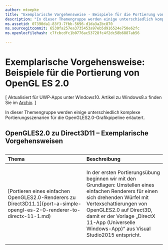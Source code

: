 ```yaml
---
author: mtoepke
title: "Exemplarische Vorgehensweise - Beispiele für die Portierung von OpenGLES2.0"
description: "In dieser Themengruppe werden einige unterschiedlich komplexe Portierungsszenarien für die OpenGLES2.0-Grafikpipeline erläutert."
ms.assetid: 07390da1-83f3-7fbb-5696-d1da3a2bc870
ms.sourcegitcommit: 6530fa257ea3735453a97eb5d916524e750e62fc
ms.openlocfilehash: c7fcbcdfc1b0776ac53728fc4f2dc58b6887ab56

---
```


# Exemplarische Vorgehensweise: Beispiele für die Portierung von OpenGL ES 2.0


\[ Aktualisiert für UWP-Apps unter Windows10. Artikel zu Windows8.x finden Sie im [Archiv](http://go.microsoft.com/fwlink/p/?linkid=619132). \]

In dieser Themengruppe werden einige unterschiedlich komplexe Portierungsszenarien für die OpenGLES2.0-Grafikpipeline erläutert.

## OpenGLES2.0 zu Direct3D11 – Exemplarische Vorgehensweisen

## 
<table>
<colgroup>
<col width="50%" />
<col width="50%" />
</colgroup>
<thead>
<tr class="header">
<th align="left">Thema</th>
<th align="left">Beschreibung</th>
</tr>
</thead>
<tbody>
<tr class="odd">
<td align="left"><p>[Portieren eines einfachen OpenGLES2.0-Renderers zu Direct3D11.1](port-a-simple-opengl-es-2-0-renderer-to-directx-11-1.md)</p></td>
<td align="left"><p>In der ersten Portierungsübung beginnen wir mit den Grundlagen: Umstellen eines einfachen Renderers für einen sich drehenden Würfel mit Vertexschattierungen von OpenGLES2.0 auf Direct3D, damit er der Vorlage „DirectX 11-App (Universelle Windows-App)“ aus Visual Studio2015 entspricht.</p></td>
</tr>
</tbody>
</table>

 

 

 







<!--HONumber=Jun16_HO4-->


